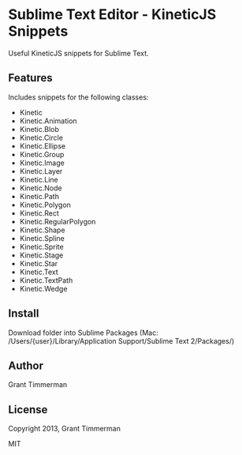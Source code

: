 Sublime Text Editor - KineticJS Snippets
===========================================

Useful KineticJS snippets for Sublime Text.

Features
--------

Includes snippets for the following classes:

* Kinetic
* Kinetic.Animation
* Kinetic.Blob
* Kinetic.Circle
* Kinetic.Ellipse
* Kinetic.Group
* Kinetic.Image
* Kinetic.Layer
* Kinetic.Line
* Kinetic.Node
* Kinetic.Path
* Kinetic.Polygon
* Kinetic.Rect
* Kinetic.RegularPolygon
* Kinetic.Shape
* Kinetic.Spline
* Kinetic.Sprite
* Kinetic.Stage
* Kinetic.Star
* Kinetic.Text
* Kinetic.TextPath
* Kinetic.Wedge


Install
-------

Download folder into Sublime Packages
(Mac: /Users/{user}/Library/Application Support/Sublime Text 2/Packages/)


Author
------

Grant Timmerman


License
-------

Copyright 2013, Grant Timmerman

MIT
